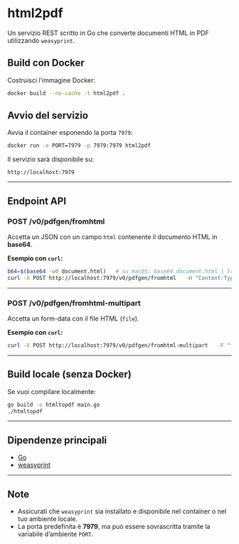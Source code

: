 # html2pdf

Un servizio REST scritto in Go che converte documenti HTML in PDF utilizzando `weasyprint`.

## Build con Docker

Costruisci l'immagine Docker:

```bash
docker build --no-cache -t html2pdf .
```

## Avvio del servizio

Avvia il container esponendo la porta `7979`:

```bash
docker run -e PORT=7979 -p 7979:7979 html2pdf
```

Il servizio sarà disponibile su:

```
http://localhost:7979
```

---

## Endpoint API

### **POST /v0/pdfgen/fromhtml**

Accetta un JSON con un campo `html` contenente il documento HTML in **base64**.

**Esempio con `curl`:**

```bash
b64=$(base64 -w0 document.html)   # su macOS: base64 document.html | tr -d '\n'
curl -X POST http://localhost:7979/v0/pdfgen/fromhtml   -H "Content-Type: application/json"   -d "{\"html\":\"$b64\"}"   -o output.pdf
```

---

### **POST /v0/pdfgen/fromhtml-multipart**

Accetta un form-data con il file HTML (`file`).

**Esempio con `curl`:**

```bash
curl -X POST http://localhost:7979/v0/pdfgen/fromhtml-multipart   -F "file=@./document.html"   -o output.pdf
```

---

## Build locale (senza Docker)

Se vuoi compilare localmente:

```bash
go build -o htmltopdf main.go
./htmltopdf
```

---

## Dipendenze principali

- [Go](https://go.dev/)
- [weasyprint](https://weasyprint.org/)

---

## Note

- Assicurati che `weasyprint` sia installato e disponibile nel container o nel tuo ambiente locale.
- La porta predefinita è **7979**, ma può essere sovrascritta tramite la variabile d’ambiente `PORT`.
